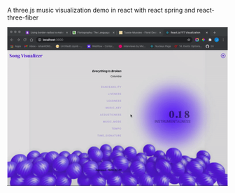 
A three.js music visualization demo in react with react spring and react-three-fiber



![](visual.gif)


